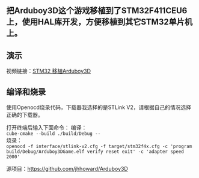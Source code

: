 ## 把Arduboy3D这个游戏移植到了STM32F411CEU6上，使用HAL库开发，方便移植到其它STM32单片机上。

## 演示
视频链接：[STM32 移植Arduboy3D](https://www.bilibili.com/video/BV1k1t8z3EAp/?spm_id_from=333.1387.homepage.video_card.click&vd_source=11274a63bea6fda976e2d7fdf7576ae3)

## 编译和烧录
使用Openocd烧录代码，下载器我选择的是STLink V2，请根据自己的情况选择正确的下载器。

打开终端后输入下面命令： 
编译：  
`cube-cmake --build ./build/Debug --`  
烧录：  
`openocd -f interface/stlink-v2.cfg -f target/stm32f4x.cfg -c 'program build/Debug/Arduboy3DGame.elf verify reset exit' -c 'adapter speed 2000'`  

源项目：https://github.com/jhhoward/Arduboy3D
